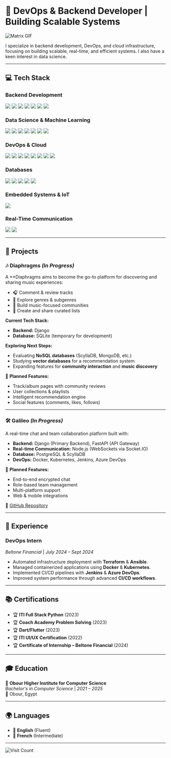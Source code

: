 # 🚀 **DevOps & Backend Developer | Building Scalable Systems**

![Matrix GIF](https://cdna.artstation.com/p/assets/images/images/028/102/058/original/pixel-jeff-matrix-s.gif?1593487263)

I specialize in backend development, DevOps, and cloud infrastructure, focusing on building scalable, real-time, and efficient systems. I also have a keen interest in data science.

---

## 💻 **Tech Stack**

### **Backend Development**
<p>
  <img src="https://img.shields.io/badge/python-3670A0?style=for-the-badge&logo=python&logoColor=ffdd54">
  <img src="https://img.shields.io/badge/FastAPI-005571?style=for-the-badge&logo=fastapi">
  <img src="https://img.shields.io/badge/django-%23092E20.svg?style=for-the-badge&logo=django&logoColor=white">
  <img src="https://img.shields.io/badge/flask-%23000.svg?style=for-the-badge&logo=flask&logoColor=white">
  <img src="https://img.shields.io/badge/node.js-6DA55F?style=for-the-badge&logo=node.js&logoColor=white">
  <img src="https://img.shields.io/badge/go-%2300ADD8.svg?style=for-the-badge&logo=go&logoColor=white">
  <img src="https://img.shields.io/badge/c++-%2300599C.svg?style=for-the-badge&logo=c%2B%2B&logoColor=white">
</p>

### **Data Science & Machine Learning**
<p>
  <img src="https://img.shields.io/badge/PyTorch-%23EE4C2C.svg?style=for-the-badge&logo=PyTorch&logoColor=white">
  <img src="https://img.shields.io/badge/TensorFlow-%23FF6F00.svg?style=for-the-badge&logo=TensorFlow&logoColor=white">
  <img src="https://img.shields.io/badge/scikit--learn-%23F7931E.svg?style=for-the-badge&logo=scikit-learn&logoColor=white">
  <img src="https://img.shields.io/badge/pandas-%23150458.svg?style=for-the-badge&logo=pandas&logoColor=white">
  <img src="https://img.shields.io/badge/numpy-%23013243.svg?style=for-the-badge&logo=numpy&logoColor=white">
  <img src="https://img.shields.io/badge/Matplotlib-%23ff4300.svg?style=for-the-badge&logo=matplotlib&logoColor=white">
  <img src="https://img.shields.io/badge/Plotly-%233F4F75.svg?style=for-the-badge&logo=plotly&logoColor=white">
</p>

### **DevOps & Cloud**
<p>
  <img src="https://img.shields.io/badge/docker-%232496ED.svg?style=for-the-badge&logo=docker&logoColor=white">
  <img src="https://img.shields.io/badge/kubernetes-%23326ce5.svg?style=for-the-badge&logo=kubernetes&logoColor=white">
  <img src="https://img.shields.io/badge/terraform-%235835CC.svg?style=for-the-badge&logo=terraform&logoColor=white">
  <img src="https://img.shields.io/badge/ansible-%23121011.svg?style=for-the-badge&logo=ansible&logoColor=white">
  <img src="https://img.shields.io/badge/github%20actions-%232671E5.svg?style=for-the-badge&logo=githubactions&logoColor=white">
  <img src="https://img.shields.io/badge/jenkins-%23D24939.svg?style=for-the-badge&logo=jenkins&logoColor=white">
  <img src="https://img.shields.io/badge/Azure%20DevOps-0078D7?style=for-the-badge&logo=azuredevops&logoColor=white">
  <img src="https://img.shields.io/badge/Git-%23F05033.svg?style=for-the-badge&logo=git&logoColor=white">
</p>

### **Databases**
<p>
  <img src="https://img.shields.io/badge/postgres-%23316192.svg?style=for-the-badge&logo=postgresql&logoColor=white">
  <img src="https://img.shields.io/badge/SQL%20Server-CC2927?style=for-the-badge&logo=microsoft%20sql%20server&logoColor=white">
  <img src="https://img.shields.io/badge/ScyllaDB-%231D1D1D.svg?style=for-the-badge&logo=scylladb&logoColor=white">
  <img src="https://img.shields.io/badge/mysql-%234479A1.svg?style=for-the-badge&logo=mysql&logoColor=white">
  <img src="https://img.shields.io/badge/sqlite-%23003B57.svg?style=for-the-badge&logo=sqlite&logoColor=white">
</p>

### **Embedded Systems & IoT**
<p>
  <img src="https://img.shields.io/badge/Arduino-%2300979D.svg?style=for-the-badge&logo=arduino&logoColor=white">
</p>

### **Real-Time Communication**
<p>
  <img src="https://img.shields.io/badge/WebSockets-%23FFA500.svg?style=for-the-badge">
  <img src="https://img.shields.io/badge/Socket.IO-010101?style=for-the-badge&logo=socket.io&logoColor=white">
</p>

---

## 🚀 **Projects**

### **🎶 Diaphragms** *(In Progress)*  
A **Diaphragms aims to become the go-to platform for discovering and sharing music experiences:  
- 🎧 Comment & review tracks  
- 🎼 Explore genres & subgenres  
- 🤝 Build music-focused communities  
- 📜 Create and share curated lists  

**Current Tech Stack:**  
- **Backend:** Django  
- **Database:** SQLite (temporary for development)  

**Exploring Next Steps:**  
- Evaluating **NoSQL databases** (ScyllaDB, MongoDB, etc.)  
- Studying **vector databases** for a recommendation system  
- Expanding features for **community interaction** and **music discovery**  

📌 **Planned Features:**  
- Track/album pages with community reviews  
- User collections & playlists  
- Intelligent recommendation engine  
- Social features (comments, likes, follows) 

---

### **🛠 Galileo** *(In Progress)*
A real-time chat and team collaboration platform built with:
- **Backend:** Django (Primary Backend), FastAPI (API Gateway)
- **Real-time Communication:** Node.js (WebSockets via Socket.IO)
- **Database:** PostgreSQL & ScyllaDB
- **DevOps:** Docker, Kubernetes, Jenkins, Azure DevOps  

📌 **Planned Features:**
- End-to-end encrypted chat  
- Role-based team management  
- Multi-platform support  
- Web & mobile integrations  

🔗 [GitHub Repository](https://github.com/abdelbar472/Galileo)

---

## 💼 **Experience**

### **DevOps Intern**  
*Beltone Financial* | *July 2024 – Sept 2024*  
- Automated infrastructure deployment with **Terraform** & **Ansible**.  
- Managed containerized applications using **Docker** & **Kubernetes**.  
- Implemented CI/CD pipelines with **Jenkins** & **Azure DevOps**.  
- Improved system performance through advanced **CI/CD workflows**.  

---

## 📚 **Certifications**
- 🏆 **ITI Full Stack Python** (2023)  
- 🏆 **Coach Academy Problem Solving** (2023)  
- 🏆 **Dart/Flutter** (2023)  
- 🏆 **ITI UI/UX Certification** (2022)  
- 🏆 **Certificate of Internship – Beltone Financial** (2024)  

---

## 🎓 **Education**
📍 **Obour Higher Institute for Computer Science**  
*Bachelor's in Computer Science* | *2021 – 2025*  
📍 Obour, Egypt  

---

## 🌍 **Languages**
- 🏅 **English** (Fluent)  
- 🏅 **French** (Intermediate)  

---

![Visit Count](https://visitcount.itsvg.in/api?id=abdelbar472&icon=0&color=0)

<!-- Crafted with 💙 using GPRM -->
